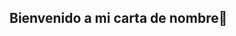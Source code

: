 ## Bienvenido a mi carta de nombre👋

<!--
**Universo-liebejina/Universo-liebejina** is a ✨ _special_ ✨ repository because its `README.md` (this file) appears on your GitHub profile.

Here are some ideas to get you started:

- 🔭 I’m currently working on Tocar las guitarras
- 🌱 I’m currently learning Matematica y Ciencia en la escuela
- 👯 I’m looking to collaborate on mi novia
- 🤔 I’m looking for help with Alguien puede ayudarme un solo poquito
- 💬 Ask me about Y mas que Yo hague
- 📫 How to reach me: En correo electronico
- 😄 Pronouns: Hobre
- ⚡ Fun fact: puedo hablar muchas lenguas la verdad jaja
-->
